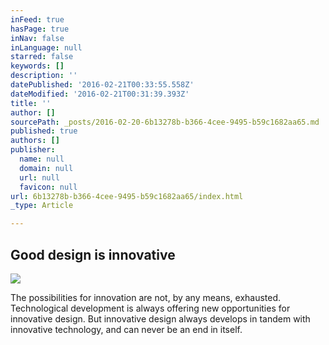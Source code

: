 ```yaml
---
inFeed: true
hasPage: true
inNav: false
inLanguage: null
starred: false
keywords: []
description: ''
datePublished: '2016-02-21T00:33:55.558Z'
dateModified: '2016-02-21T00:31:39.393Z'
title: ''
author: []
sourcePath: _posts/2016-02-20-6b13278b-b366-4cee-9495-b59c1682aa65.md
published: true
authors: []
publisher:
  name: null
  domain: null
  url: null
  favicon: null
url: 6b13278b-b366-4cee-9495-b59c1682aa65/index.html
_type: Article

---
```

## Good design is innovative
![](https://the-grid-user-content.s3-us-west-2.amazonaws.com/c5ffc9d9-4915-4953-9583-4dba8c9c6cc6.jpg)

The possibilities for innovation are not, by any means, exhausted. Technological development is always offering new opportunities for innovative design. But innovative design always develops in tandem with innovative technology, and can never be an end in itself.